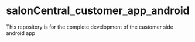 # salonCentral_customer_app_android
This repository is for the complete development of the customer side android app
